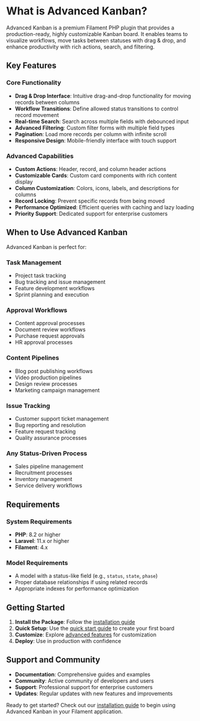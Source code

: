# What is Advanced Kanban?

Advanced Kanban is a premium Filament PHP plugin that provides a production-ready, highly customizable Kanban board. It enables teams to visualize workflows, move tasks between statuses with drag & drop, and enhance productivity with rich actions, search, and filtering.

## Key Features

### Core Functionality
- **Drag & Drop Interface**: Intuitive drag-and-drop functionality for moving records between columns
- **Workflow Transitions**: Define allowed status transitions to control record movement
- **Real-time Search**: Search across multiple fields with debounced input
- **Advanced Filtering**: Custom filter forms with multiple field types
- **Pagination**: Load more records per column with infinite scroll
- **Responsive Design**: Mobile-friendly interface with touch support

### Advanced Capabilities
- **Custom Actions**: Header, record, and column header actions
- **Customizable Cards**: Custom card components with rich content display
- **Column Customization**: Colors, icons, labels, and descriptions for columns
- **Record Locking**: Prevent specific records from being moved
- **Performance Optimized**: Efficient queries with caching and lazy loading
- **Priority Support**: Dedicated support for enterprise customers

## When to Use Advanced Kanban

Advanced Kanban is perfect for:

### Task Management
- Project task tracking
- Bug tracking and issue management
- Feature development workflows
- Sprint planning and execution

### Approval Workflows
- Content approval processes
- Document review workflows
- Purchase request approvals
- HR approval processes

### Content Pipelines
- Blog post publishing workflows
- Video production pipelines
- Design review processes
- Marketing campaign management

### Issue Tracking
- Customer support ticket management
- Bug reporting and resolution
- Feature request tracking
- Quality assurance processes

### Any Status-Driven Process
- Sales pipeline management
- Recruitment processes
- Inventory management
- Service delivery workflows

## Requirements

### System Requirements
- **PHP**: 8.2 or higher
- **Laravel**: 11.x or higher
- **Filament**: 4.x

### Model Requirements
- A model with a status-like field (e.g., `status`, `state`, `phase`)
- Proper database relationships if using related records
- Appropriate indexes for performance optimization

## Getting Started

1. **Install the Package**: Follow the [installation guide](../installation.md)
2. **Quick Setup**: Use the [quick start guide](../quick-start.md) to create your first board
3. **Customize**: Explore [advanced features](../kanban/advanced-features/workflow.md) for customization
4. **Deploy**: Use in production with confidence

## Support and Community

- **Documentation**: Comprehensive guides and examples
- **Community**: Active community of developers and users
- **Support**: Professional support for enterprise customers
- **Updates**: Regular updates with new features and improvements

Ready to get started? Check out our [installation guide](../installation.md) to begin using Advanced Kanban in your Filament application. 